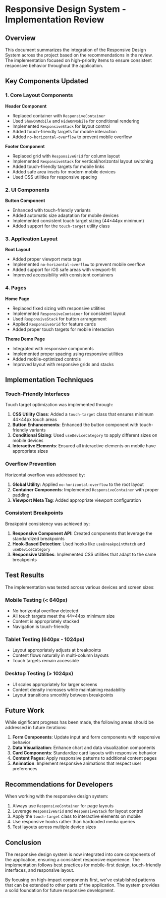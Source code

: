 # Responsive Design System - Implementation Review

## Overview

This document summarizes the integration of the Responsive Design System across the project based on the recommendations in the review. The implementation focused on high-priority items to ensure consistent responsive behavior throughout the application.

## Key Components Updated

### 1. Core Layout Components

**Header Component**
- Replaced container with `ResponsiveContainer`
- Used `ShowOnMobile` and `HideOnMobile` for conditional rendering
- Implemented `ResponsiveStack` for layout control
- Added touch-friendly targets for mobile interaction
- Added `no-horizontal-overflow` to prevent mobile overflow

**Footer Component**
- Replaced grid with `ResponsiveGrid` for column layout
- Implemented `ResponsiveStack` for vertical/horizontal layout switching
- Added touch-friendly targets for mobile links
- Added safe area insets for modern mobile devices
- Used CSS utilities for responsive spacing

### 2. UI Components

**Button Component**
- Enhanced with touch-friendly variants
- Added automatic size adaptation for mobile devices
- Implemented consistent touch target sizing (44×44px minimum)
- Added support for the `touch-target` utility class

### 3. Application Layout

**Root Layout**
- Added proper viewport meta tags
- Implemented `no-horizontal-overflow` to prevent mobile overflow
- Added support for iOS safe areas with viewport-fit
- Improved accessibility with consistent containers

### 4. Pages

**Home Page**
- Replaced fixed sizing with responsive utilities
- Implemented `ResponsiveContainer` for consistent layout
- Used `ResponsiveStack` for button arrangement
- Applied `ResponsiveGrid` for feature cards
- Added proper touch targets for mobile interaction

**Theme Demo Page**
- Integrated with responsive components
- Implemented proper spacing using responsive utilities
- Added mobile-optimized controls
- Improved layout with responsive grids and stacks

## Implementation Techniques

### Touch-Friendly Interfaces

Touch target optimization was implemented through:

1. **CSS Utility Class**: Added a `touch-target` class that ensures minimum 44×44px touch areas
2. **Button Enhancements**: Enhanced the button component with touch-friendly variants
3. **Conditional Sizing**: Used `useDeviceCategory` to apply different sizes on mobile devices
4. **Interactive Elements**: Ensured all interactive elements on mobile have appropriate sizes

### Overflow Prevention

Horizontal overflow was addressed by:

1. **Global Utility**: Applied `no-horizontal-overflow` to the root layout
2. **Container Components**: Implemented `ResponsiveContainer` with proper padding
3. **Viewport Meta Tag**: Added appropriate viewport configuration

### Consistent Breakpoints

Breakpoint consistency was achieved by:

1. **Responsive Component API**: Created components that leverage the standardized breakpoints
2. **Hook-Based Detection**: Used hooks like `useBreakpointMatch` and `useDeviceCategory`
3. **Responsive Utilities**: Implemented CSS utilities that adapt to the same breakpoints

## Test Results

The implementation was tested across various devices and screen sizes:

### Mobile Testing (< 640px)
- No horizontal overflow detected
- All touch targets meet the 44×44px minimum size
- Content is appropriately stacked
- Navigation is touch-friendly

### Tablet Testing (640px - 1024px)
- Layout appropriately adjusts at breakpoints
- Content flows naturally in multi-column layouts
- Touch targets remain accessible

### Desktop Testing (> 1024px)
- UI scales appropriately for larger screens
- Content density increases while maintaining readability
- Layout transitions smoothly between breakpoints

## Future Work

While significant progress has been made, the following areas should be addressed in future iterations:

1. **Form Components**: Update input and form components with responsive behavior
2. **Data Visualization**: Enhance chart and data visualization components
3. **Card Components**: Standardize card layouts with responsive behavior
4. **Content Pages**: Apply responsive patterns to additional content pages
5. **Animation**: Implement responsive animations that respect user preferences

## Recommendations for Developers

When working with the responsive design system:

1. Always use `ResponsiveContainer` for page layouts
2. Leverage `ResponsiveGrid` and `ResponsiveStack` for layout control
3. Apply the `touch-target` class to interactive elements on mobile
4. Use responsive hooks rather than hardcoded media queries
5. Test layouts across multiple device sizes

## Conclusion

The responsive design system is now integrated into core components of the application, ensuring a consistent responsive experience. The implementation follows best practices for mobile-first design, touch-friendly interfaces, and responsive layout.

By focusing on high-impact components first, we've established patterns that can be extended to other parts of the application. The system provides a solid foundation for future responsive development.
